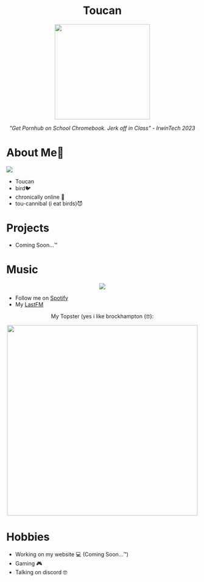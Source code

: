 <h1 align="center">Toucan</h1>
<div align="center">
  <img src="https://user-images.githubusercontent.com/123590545/221535860-38db5319-4cc5-4652-b775-f9d187f2caf8.png" width=250>
</div>
<p align="center"><i>"Get Pornhub on School Chromebook. Jerk off in Class" - IrwinTech 2023</i></p>
<h1>About Me🐧</h1>
<img src="https://komarev.com/ghpvc/?username=tuocan"/>
<ul>
  <li>Toucan <img src="https://user-images.githubusercontent.com/123590545/221530411-02e45a2d-fb45-4963-9603-e8bb985fcadc.png" width=15</li>
  <li>bird🐦</li>
  <li>chronically online 📱</li>
  <li>tou-cannibal (i eat birds)😈</li>
</ul>
<h1>Projects</h1>
<ul>
  <li>Coming Soon...™️</li>
</ul>
<h1>Music</h1>
<div align="center">
  <img src="https://spotify-github-profile.vercel.app/api/view?uid=31ul6jkelbsdntmxag6ug6qrzqqi&cover_image=true&theme=default&show_offline=false&background_color=121212&interchange=false"/>
</div>
<ul>
  <li>Follow me on <a href="https://open.spotify.com/user/31ul6jkelbsdntmxag6ug6qrzqqi?si=916f8de21bef4697">Spotify</a></li>
  <li>My <a href="https://www.last.fm/user/tocn">LastFM</a></li>
</ul>
<p align="center">My Topster (yes i like brockhampton (🤓):</p>
<div align="center">
  <img src="https://user-images.githubusercontent.com/123590545/221523075-6381250f-3770-437b-87e9-92a370265d05.png" width=500/>
</div>
<h1>Hobbies</h1>
<ul>
  <li>Working on my website 💻 (Coming Soon...™️)</li>
  <li>Gaming 🎮</li>
  <li>Talking on discord 🤓</li>
</ul>
